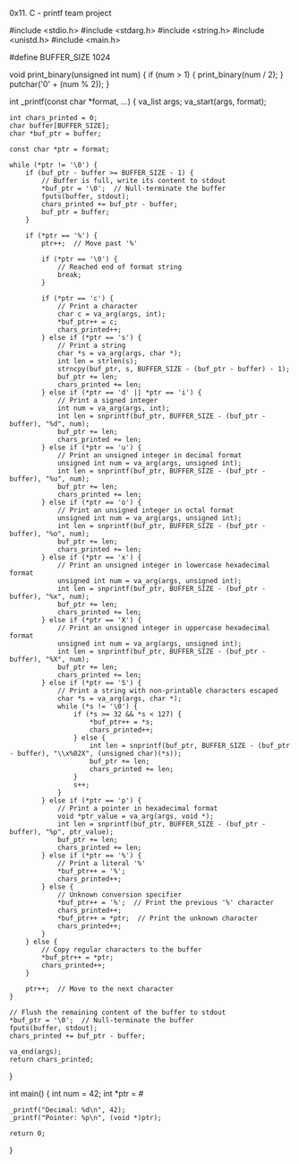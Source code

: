 0x11. C - printf team project




#include <stdio.h>
#include <stdarg.h>
#include <string.h>
#include <unistd.h>
#include <main.h>

#define BUFFER_SIZE 1024

void print_binary(unsigned int num) {
    if (num > 1) {
        print_binary(num / 2);
    }
    putchar('0' + (num % 2));
}

int _printf(const char *format, ...) {
    va_list args;
    va_start(args, format);

    int chars_printed = 0;
    char buffer[BUFFER_SIZE];
    char *buf_ptr = buffer;

    const char *ptr = format;

    while (*ptr != '\0') {
        if (buf_ptr - buffer >= BUFFER_SIZE - 1) {
            // Buffer is full, write its content to stdout
            *buf_ptr = '\0';  // Null-terminate the buffer
            fputs(buffer, stdout);
            chars_printed += buf_ptr - buffer;
            buf_ptr = buffer;
        }

        if (*ptr == '%') {
            ptr++;  // Move past '%'
            
            if (*ptr == '\0') {
                // Reached end of format string
                break;
            }
            
            if (*ptr == 'c') {
                // Print a character
                char c = va_arg(args, int);
                *buf_ptr++ = c;
                chars_printed++;
            } else if (*ptr == 's') {
                // Print a string
                char *s = va_arg(args, char *);
                int len = strlen(s);
                strncpy(buf_ptr, s, BUFFER_SIZE - (buf_ptr - buffer) - 1);
                buf_ptr += len;
                chars_printed += len;
            } else if (*ptr == 'd' || *ptr == 'i') {
                // Print a signed integer
                int num = va_arg(args, int);
                int len = snprintf(buf_ptr, BUFFER_SIZE - (buf_ptr - buffer), "%d", num);
                buf_ptr += len;
                chars_printed += len;
            } else if (*ptr == 'u') {
                // Print an unsigned integer in decimal format
                unsigned int num = va_arg(args, unsigned int);
                int len = snprintf(buf_ptr, BUFFER_SIZE - (buf_ptr - buffer), "%u", num);
                buf_ptr += len;
                chars_printed += len;
            } else if (*ptr == 'o') {
                // Print an unsigned integer in octal format
                unsigned int num = va_arg(args, unsigned int);
                int len = snprintf(buf_ptr, BUFFER_SIZE - (buf_ptr - buffer), "%o", num);
                buf_ptr += len;
                chars_printed += len;
            } else if (*ptr == 'x') {
                // Print an unsigned integer in lowercase hexadecimal format
                unsigned int num = va_arg(args, unsigned int);
                int len = snprintf(buf_ptr, BUFFER_SIZE - (buf_ptr - buffer), "%x", num);
                buf_ptr += len;
                chars_printed += len;
            } else if (*ptr == 'X') {
                // Print an unsigned integer in uppercase hexadecimal format
                unsigned int num = va_arg(args, unsigned int);
                int len = snprintf(buf_ptr, BUFFER_SIZE - (buf_ptr - buffer), "%X", num);
                buf_ptr += len;
                chars_printed += len;
            } else if (*ptr == 'S') {
                // Print a string with non-printable characters escaped
                char *s = va_arg(args, char *);
                while (*s != '\0') {
                    if (*s >= 32 && *s < 127) {
                        *buf_ptr++ = *s;
                        chars_printed++;
                    } else {
                        int len = snprintf(buf_ptr, BUFFER_SIZE - (buf_ptr - buffer), "\\x%02X", (unsigned char)(*s));
                        buf_ptr += len;
                        chars_printed += len;
                    }
                    s++;
                }
            } else if (*ptr == 'p') {
                // Print a pointer in hexadecimal format
                void *ptr_value = va_arg(args, void *);
                int len = snprintf(buf_ptr, BUFFER_SIZE - (buf_ptr - buffer), "%p", ptr_value);
                buf_ptr += len;
                chars_printed += len;
            } else if (*ptr == '%') {
                // Print a literal '%'
                *buf_ptr++ = '%';
                chars_printed++;
            } else {
                // Unknown conversion specifier
                *buf_ptr++ = '%';  // Print the previous '%' character
                chars_printed++;
                *buf_ptr++ = *ptr;  // Print the unknown character
                chars_printed++;
            }
        } else {
            // Copy regular characters to the buffer
            *buf_ptr++ = *ptr;
            chars_printed++;
        }
        
        ptr++;  // Move to the next character
    }

    // Flush the remaining content of the buffer to stdout
    *buf_ptr = '\0';  // Null-terminate the buffer
    fputs(buffer, stdout);
    chars_printed += buf_ptr - buffer;

    va_end(args);
    return chars_printed;
}

int main() {
    int num = 42;
    int *ptr = &num;
    
    _printf("Decimal: %d\n", 42);
    _printf("Pointer: %p\n", (void *)ptr);
    
    return 0;
}